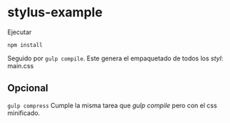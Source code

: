 # stylus-example

Ejecutar
```
npm install
```

Seguido por ```gulp compile```. Este genera el empaquetado de todos los *styl*: main.css

## Opcional

```gulp compress``` Cumple la misma tarea que *gulp compile* pero con el css minificado.

